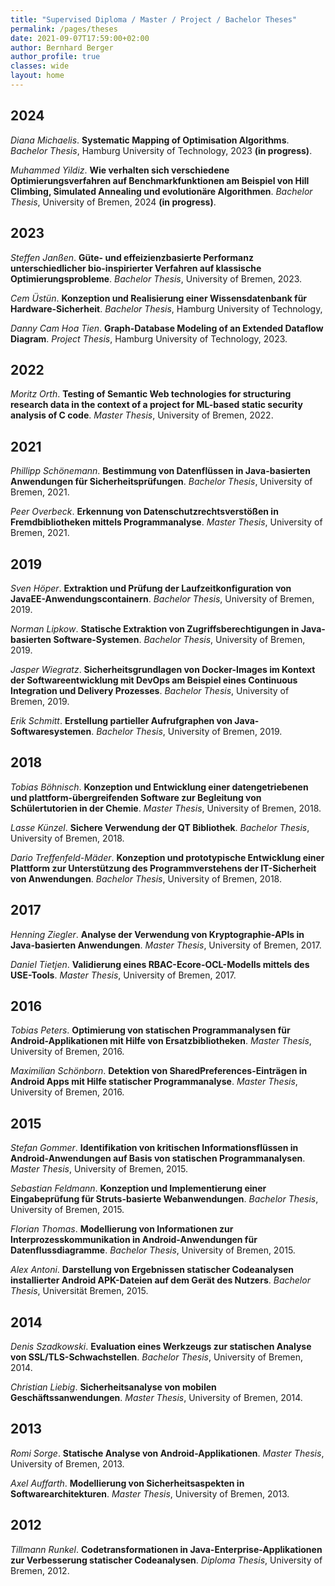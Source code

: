 ```yaml
---
title: "Supervised Diploma / Master / Project / Bachelor Theses"
permalink: /pages/theses
date: 2021-09-07T17:59:00+02:00
author: Bernhard Berger
author_profile: true
classes: wide
layout: home
---
```


## 2024
_Diana Michaelis_. **Systematic Mapping of Optimisation Algorithms**.
_Bachelor Thesis_, Hamburg University of Technology, 2023 **(in progress)**.

_Muhammed Yildiz_. **Wie verhalten sich verschiedene Optimierungsverfahren auf
Benchmarkfunktionen am Beispiel von Hill Climbing, Simulated Annealing und
evolutionäre Algorithmen**. _Bachelor Thesis_, University of Bremen, 2024
**(in progress)**.

## 2023
_Steffen Janßen_. **Güte- und effeizienzbasierte Performanz unterschiedlicher
bio-inspirierter Verfahren auf klassische Optimierungsprobleme**. _Bachelor Thesis_,
University of Bremen, 2023.

_Cem Üstün_. **Konzeption und Realisierung einer Wissensdatenbank für
Hardware-Sicherheit**. _Bachelor Thesis_, Hamburg University of Technology,

_Danny Cam Hoa Tien_. **Graph-Database Modeling of an Extended Dataflow Diagram**.
_Project Thesis_, Hamburg University of Technology, 2023.

## 2022
_Moritz Orth_. **Testing of Semantic Web technologies for structuring research
data in the context of a project for ML-based static security analysis of C
code**. _Master Thesis_, University of Bremen, 2022.

## 2021
_Phillipp Schönemann_. **Bestimmung von Datenflüssen in Java-basierten Anwendungen
für Sicherheitsprüfungen**. _Bachelor Thesis_, University of Bremen, 2021.

_Peer Overbeck_. **Erkennung von Datenschutzrechtsverstößen in Fremdbibliotheken
mittels Programmanalyse**. _Master Thesis_, University of Bremen, 2021.

## 2019
_Sven Höper_. **Extraktion und Prüfung der Laufzeitkonfiguration von
JavaEE-Anwendungscontainern**. _Bachelor Thesis_, University of Bremen, 2019.

_Norman Lipkow_. **Statische Extraktion von Zugriffsberechtigungen in
Java-basierten Software-Systemen**. _Bachelor Thesis_, University of Bremen, 2019.

_Jasper Wiegratz_. **Sicherheitsgrundlagen von Docker-Images im Kontext der
Softwareentwicklung mit DevOps am Beispiel eines Continuous Integration und
Delivery Prozesses**. _Bachelor Thesis_, University of Bremen, 2019.

_Erik Schmitt_. **Erstellung partieller Aufrufgraphen von Java-Softwaresystemen**.
_Bachelor Thesis_, University of Bremen, 2019.

## 2018
_Tobias Böhnisch_. **Konzeption und Entwicklung einer datengetriebenen und
plattform-übergreifenden Software zur Begleitung von Schülertutorien in der
Chemie**. _Master Thesis_, University of Bremen, 2018.

_Lasse Künzel_. **Sichere Verwendung der QT Bibliothek**. _Bachelor Thesis_,
University of Bremen, 2018.

_Dario Treffenfeld-Mäder_. **Konzeption und prototypische Entwicklung einer Plattform
zur Unterstützung des Programmverstehens der IT-Sicherheit von Anwendungen**.
_Bachelor Thesis_, University of Bremen, 2018.

## 2017
_Henning Ziegler_. **Analyse der Verwendung von Kryptographie-APIs in
Java-basierten Anwendungen**. _Master Thesis_, University of Bremen, 2017.

_Daniel Tietjen_. **Validierung eines RBAC-Ecore-OCL-Modells mittels des USE-Tools**.
_Master Thesis_, University of Bremen, 2017.

## 2016
_Tobias Peters_. **Optimierung von statischen Programmanalysen für
Android-Applikationen mit Hilfe von Ersatzbibliotheken**. _Master Thesis_,
University of Bremen, 2016.

_Maximilian Schönborn_. **Detektion von SharedPreferences-Einträgen in Android Apps
mit Hilfe statischer Programmanalyse**. _Master Thesis_, University of Bremen, 2016.

## 2015
_Stefan Gommer_. **Identifikation von kritischen Informationsflüssen in
Android-Anwendungen auf Basis von statischen Programmanalysen**. _Master Thesis_,
University of Bremen, 2015.

_Sebastian Feldmann_. **Konzeption und Implementierung einer Eingabeprüfung für
Struts-basierte Webanwendungen**. _Bachelor Thesis_, University of Bremen, 2015.

_Florian Thomas_. **Modellierung von Informationen zur Interprozesskommunikation in
Android-Anwendungen für Datenflussdiagramme**. _Bachelor Thesis_, University of Bremen, 2015.

_Alex Antoni_. **Darstellung von Ergebnissen statischer Codeanalysen installierter
Android APK-Dateien auf dem Gerät des Nutzers**. _Bachelor Thesis_, Universität
Bremen, 2015.

## 2014
_Denis Szadkowski_. **Evaluation eines Werkzeugs zur statischen Analyse von
SSL/TLS-Schwachstellen**. _Bachelor Thesis_, University of Bremen, 2014.

_Christian Liebig_. **Sicherheitsanalyse von mobilen Geschäftssanwendungen**.
_Master Thesis_, University of Bremen, 2014.

## 2013
_Romi Sorge_. **Statische Analyse von Android-Applikationen**. _Master Thesis_,
University of Bremen, 2013.

_Axel Auffarth_. **Modellierung von Sicherheitsaspekten in Softwarearchitekturen**.
_Master Thesis_, University of Bremen, 2013.

## 2012
_Tillmann Runkel_. **Codetransformationen in Java-Enterprise-Applikationen zur
Verbesserung statischer Codeanalysen**. _Diploma Thesis_, University of Bremen, 2012.